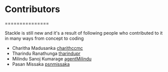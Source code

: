# Contributors
===============

Stackle is still new and it's a result of following people who contributed to it in many ways from concept to coding  
* Charitha Madusanka [charithccmc](https://github.com/charithccmc)
* Tharindu Ranathunga [tharindupr](https://github.com/tharindupr)
* Milindu Sanoj Kumarage [agentMilindu](https://github.com/agentmilindu)
* Pasan Missaka [psnmissaka](https://github.com/psnmissaka)